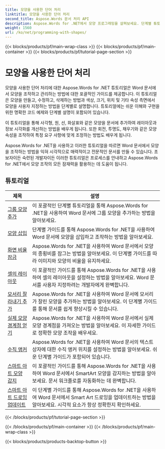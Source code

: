 ```yaml
---
title: 모양을 사용한 단어 처리
linktitle: 모양을 사용한 단어 처리
second_title: Aspose.Words 문서 처리 API
description: Aspose.Words for .NET에서 모양 프로그래밍을 살펴보세요. 단계별 튜토리얼과 C# 샘플 코드를 통해 Word 문서에서 모양을 조작하고 사용자 지정하는 방법을 알아보세요.
weight: 1560
url: /ko/net/programming-with-shapes/
---
```


{{< blocks/products/pf/main-wrap-class >}}
{{< blocks/products/pf/main-container >}}
{{< blocks/products/pf/tutorial-page-section >}}

# 모양을 사용한 단어 처리

모양을 사용한 단어 처리에 대한 Aspose.Words for .NET 튜토리얼은 Word 문서에서 모양을 조작하고 관리하는 방법에 대한 포괄적인 가이드를 제공합니다. 이 튜토리얼은 모양을 만들고, 수정하고, 삭제하는 방법과 색상, 크기, 위치 및 기타 속성 측면에서 모양을 사용자 지정하는 방법을 단계별로 설명합니다. 튜토리얼에는 쉬운 이해와 구현을 위한 명확한 코드 예제와 단계별 설명이 포함되어 있습니다.

이 튜토리얼을 통해 사각형, 원, 선, 화살표와 같은 모양을 문서에 추가하여 레이아웃과 정보 시각화를 개선하는 방법을 배우게 됩니다. 또한 회전, 투명도, 채우기와 같은 모양 속성을 조작하여 특정 요구 사항에 맞게 조정하는 방법도 배우게 됩니다.

Aspose.Words for .NET을 사용하고 이러한 튜토리얼을 따르면 Word 문서에서 모양을 조작하는 방법을 익혀 시각적으로 매력적이고 전문적인 문서를 만들 수 있습니다. 초보자이든 숙련된 개발자이든 이러한 튜토리얼은 프로세스를 안내하고 Aspose.Words for .NET에서 모양 조작의 모든 잠재력을 활용하는 데 도움이 됩니다.

 ## 튜토리얼
| 제목 | 설명 |
| --- | --- |
| [그룹 모양 추가](./add-group-shape/) | 이 포괄적인 단계별 튜토리얼을 통해 Aspose.Words for .NET을 사용하여 Word 문서에 그룹 모양을 추가하는 방법을 알아보세요. |
| [모양 삽입](./insert-shape/) | 단계별 가이드를 통해 Aspose.Words for .NET을 사용하여 Word 문서에 모양을 삽입하고 조작하는 방법을 알아보세요. |
| [화면 비율 잠금](./aspect-ratio-locked/) | Aspose.Words for .NET을 사용하여 Word 문서에서 모양의 종횡비를 잠그는 방법을 알아보세요. 이 단계별 가이드를 따라 이미지와 모양의 비율을 유지하세요. |
| [셀의 레이아웃](./layout-in-cell/) | 이 포괄적인 가이드를 통해 Aspose.Words for .NET을 사용하여 셀의 레이아웃을 설정하는 방법을 알아보세요. Word 문서를 사용자 지정하려는 개발자에게 완벽합니다. |
| [모서리 잘라내기 추가](./add-corners-snipped/) | Aspose.Words for .NET을 사용하여 Word 문서에 모서리가 잘린 모양을 추가하는 방법을 알아보세요. 이 단계별 가이드를 통해 문서를 쉽게 향상시킬 수 있습니다. |
| [실제 모양 경계점 얻기](./get-actual-shape-bounds-points/) | Aspose.Words for .NET을 사용하여 Word 문서에서 실제 모양 경계점을 가져오는 방법을 알아보세요. 이 자세한 가이드로 정확한 모양 조작을 배우세요. |
| [수직 앵커](./vertical-anchor/) | Aspose.Words for .NET을 사용하여 Word 문서의 텍스트 상자에 대한 수직 앵커 위치를 설정하는 방법을 알아보세요. 쉬운 단계별 가이드가 포함되어 있습니다.|
| [스마트 아트 모양 감지](./detect-smart-art-shape/) | 이 포괄적인 가이드를 통해 Aspose.Words for .NET을 사용하여 Word 문서에서 SmartArt 모양을 감지하는 방법을 알아보세요. 문서 워크플로를 자동화하는 데 완벽합니다. |
| [스마트 아트 드로잉 업데이트](./update-smart-art-drawing/) | 이 단계별 가이드를 통해 Aspose.Words for .NET을 사용하여 Word 문서에서 Smart Art 드로잉을 업데이트하는 방법을 알아보세요. 시각적 요소가 항상 정확한지 확인하세요. |
{{< /blocks/products/pf/tutorial-page-section >}}

{{< /blocks/products/pf/main-container >}}
{{< /blocks/products/pf/main-wrap-class >}}

{{< blocks/products/products-backtop-button >}}
